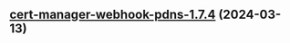 

## [cert-manager-webhook-pdns-1.7.4](https://github.com/cyr-ius/truenas-charts/compare/cert-manager-webhook-pdns-1.7.3...cert-manager-webhook-pdns-1.7.4) (2024-03-13)

